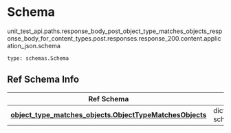 # Schema
unit_test_api.paths.response_body_post_object_type_matches_objects_response_body_for_content_types.post.responses.response_200.content.application_json.schema
```
type: schemas.Schema
```

## Ref Schema Info
Ref Schema | Input Type | Output Type
---------- | ---------- | -----------
[**object_type_matches_objects.ObjectTypeMatchesObjects**](../../../../../../../../components/schema/object_type_matches_objects.md) | dict, schemas.immutabledict | schemas.immutabledict
